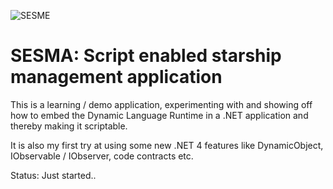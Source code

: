 ![SESME](http://game-server-hosting.net/wp-content/uploads/2008/12/Infinite%20space%203.PNG)

# SESMA: Script enabled starship management application

This is a learning / demo application, experimenting with and showing off how to embed the Dynamic Language Runtime in a .NET application and thereby making it scriptable.

It is also my first try at using some new .NET 4 features like DynamicObject, IObservable<T> / IObserver<T>, code contracts etc.

Status: Just started..
